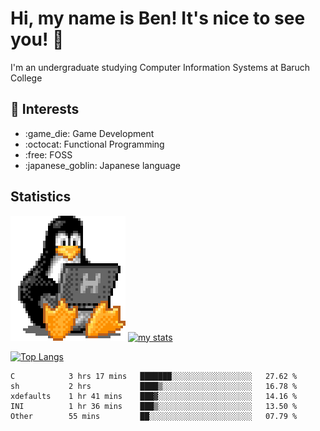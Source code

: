 # Hi, my name is Ben! It's nice to see you! :penguin:
I'm an undergraduate studying Computer Information Systems at Baruch College

## :notebook: Interests 
<ul>
	<li> :game_die: Game Development </li>
	<li> :octocat: Functional Programming </li>
	<li> :free: FOSS </li>
	<li> :japanese_goblin: Japanese language </li>
</ul>

## Statistics

![Tux Pengiun!](tux-linux-penguin.gif)
[![my stats](https://github-readme-stats.vercel.app/api?username=benlodz&showing_icons=true&theme=tokyonight)](https://github.com/anuraghazra/github-readme-stats)

[![Top Langs](https://github-readme-stats.vercel.app/api/top-langs/?username=benlodz&layout=compact)](https://github.com/anuraghazra/github-readme-stats)

<!--START_SECTION:waka-->

```text
C            3 hrs 17 mins   ███████░░░░░░░░░░░░░░░░░░   27.62 %
sh           2 hrs           ████▒░░░░░░░░░░░░░░░░░░░░   16.78 %
xdefaults    1 hr 41 mins    ███▓░░░░░░░░░░░░░░░░░░░░░   14.16 %
INI          1 hr 36 mins    ███▒░░░░░░░░░░░░░░░░░░░░░   13.50 %
Other        55 mins         ██░░░░░░░░░░░░░░░░░░░░░░░   07.79 %
```

<!--END_SECTION:waka-->
<!--
**benlodz/benlodz** is a ✨ _special_ ✨ repository because its `README.md` (this file) appears on your GitHub profile.

Here are some ideas to get you started:

- 🔭 I’m currently working on ...
- 🌱 I’m currently learning ...
- 👯 I’m looking to collaborate on ...
- 🤔 I’m looking for help with ...
- 💬 Ask me about ...
- 📫 How to reach me: ...
- 😄 Pronouns: ...
- ⚡ Fun fact: ...
-->
